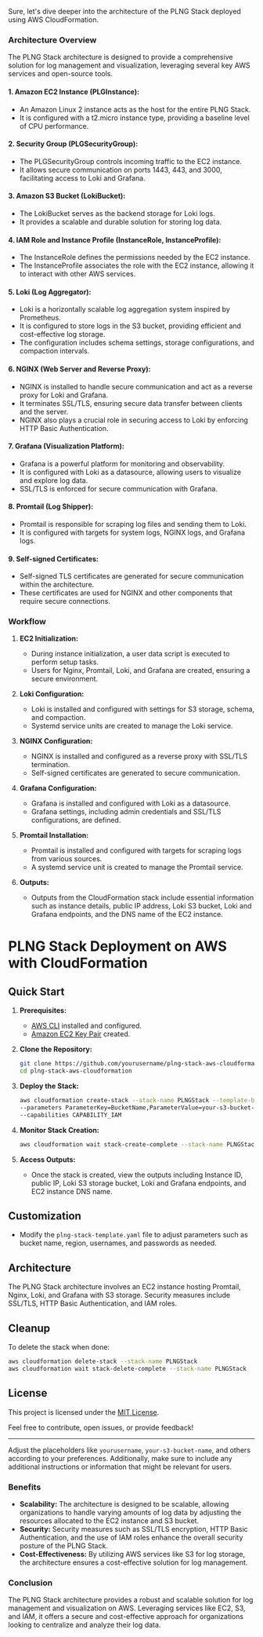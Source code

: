 Sure, let's dive deeper into the architecture of the PLNG Stack deployed using AWS CloudFormation.

### Architecture Overview

The PLNG Stack architecture is designed to provide a comprehensive solution for log management and visualization, leveraging several key AWS services and open-source tools.

#### 1. **Amazon EC2 Instance (PLGInstance):**
   - An Amazon Linux 2 instance acts as the host for the entire PLNG Stack.
   - It is configured with a t2.micro instance type, providing a baseline level of CPU performance.

#### 2. **Security Group (PLGSecurityGroup):**
   - The PLGSecurityGroup controls incoming traffic to the EC2 instance.
   - It allows secure communication on ports 1443, 443, and 3000, facilitating access to Loki and Grafana.

#### 3. **Amazon S3 Bucket (LokiBucket):**
   - The LokiBucket serves as the backend storage for Loki logs.
   - It provides a scalable and durable solution for storing log data.

#### 4. **IAM Role and Instance Profile (InstanceRole, InstanceProfile):**
   - The InstanceRole defines the permissions needed by the EC2 instance.
   - The InstanceProfile associates the role with the EC2 instance, allowing it to interact with other AWS services.

#### 5. **Loki (Log Aggregator):**
   - Loki is a horizontally scalable log aggregation system inspired by Prometheus.
   - It is configured to store logs in the S3 bucket, providing efficient and cost-effective log storage.
   - The configuration includes schema settings, storage configurations, and compaction intervals.

#### 6. **NGINX (Web Server and Reverse Proxy):**
   - NGINX is installed to handle secure communication and act as a reverse proxy for Loki and Grafana.
   - It terminates SSL/TLS, ensuring secure data transfer between clients and the server.
   - NGINX also plays a crucial role in securing access to Loki by enforcing HTTP Basic Authentication.

#### 7. **Grafana (Visualization Platform):**
   - Grafana is a powerful platform for monitoring and observability.
   - It is configured with Loki as a datasource, allowing users to visualize and explore log data.
   - SSL/TLS is enforced for secure communication with Grafana.

#### 8. **Promtail (Log Shipper):**
   - Promtail is responsible for scraping log files and sending them to Loki.
   - It is configured with targets for system logs, NGINX logs, and Grafana logs.

#### 9. **Self-signed Certificates:**
   - Self-signed TLS certificates are generated for secure communication within the architecture.
   - These certificates are used for NGINX and other components that require secure connections.

### Workflow

1. **EC2 Initialization:**
   - During instance initialization, a user data script is executed to perform setup tasks.
   - Users for Nginx, Promtail, Loki, and Grafana are created, ensuring a secure environment.

2. **Loki Configuration:**
   - Loki is installed and configured with settings for S3 storage, schema, and compaction.
   - Systemd service units are created to manage the Loki service.

3. **NGINX Configuration:**
   - NGINX is installed and configured as a reverse proxy with SSL/TLS termination.
   - Self-signed certificates are generated to secure communication.

4. **Grafana Configuration:**
   - Grafana is installed and configured with Loki as a datasource.
   - Grafana settings, including admin credentials and SSL/TLS configurations, are defined.

5. **Promtail Installation:**
   - Promtail is installed and configured with targets for scraping logs from various sources.
   - A systemd service unit is created to manage the Promtail service.

6. **Outputs:**
   - Outputs from the CloudFormation stack include essential information such as instance details, public IP address, Loki S3 bucket, Loki and Grafana endpoints, and the DNS name of the EC2 instance.
  
# PLNG Stack Deployment on AWS with CloudFormation

## Quick Start

1. **Prerequisites:**
   - [AWS CLI](https://aws.amazon.com/cli/) installed and configured.
   - [Amazon EC2 Key Pair](https://docs.aws.amazon.com/AWSEC2/latest/UserGuide/ec2-key-pairs.html) created.

2. **Clone the Repository:**
   ```bash
   git clone https://github.com/yourusername/plng-stack-aws-cloudformation.git
   cd plng-stack-aws-cloudformation
   ```

3. **Deploy the Stack:**
   ```bash
   aws cloudformation create-stack --stack-name PLNGStack --template-body file://plng-stack-template.yaml \
   --parameters ParameterKey=BucketName,ParameterValue=your-s3-bucket-name ParameterKey=Region,ParameterValue=your-preferred-region \
   --capabilities CAPABILITY_IAM
   ```

4. **Monitor Stack Creation:**
   ```bash
   aws cloudformation wait stack-create-complete --stack-name PLNGStack
   ```

5. **Access Outputs:**
   - Once the stack is created, view the outputs including Instance ID, public IP, Loki S3 storage bucket, Loki and Grafana endpoints, and EC2 instance DNS name.

## Customization

- Modify the `plng-stack-template.yaml` file to adjust parameters such as bucket name, region, usernames, and passwords as needed.

## Architecture

The PLNG Stack architecture involves an EC2 instance hosting Promtail, Nginx, Loki, and Grafana with S3 storage. Security measures include SSL/TLS, HTTP Basic Authentication, and IAM roles.

## Cleanup

To delete the stack when done:

```bash
aws cloudformation delete-stack --stack-name PLNGStack
aws cloudformation wait stack-delete-complete --stack-name PLNGStack
```

## License

This project is licensed under the [MIT License](LICENSE).

Feel free to contribute, open issues, or provide feedback!

---

Adjust the placeholders like `yourusername`, `your-s3-bucket-name`, and others according to your preferences. Additionally, make sure to include any additional instructions or information that might be relevant for users.

### Benefits

- **Scalability:** The architecture is designed to be scalable, allowing organizations to handle varying amounts of log data by adjusting the resources allocated to the EC2 instance and S3 bucket.
- **Security:** Security measures such as SSL/TLS encryption, HTTP Basic Authentication, and the use of IAM roles enhance the overall security posture of the PLNG Stack.
- **Cost-Effectiveness:** By utilizing AWS services like S3 for log storage, the architecture ensures a cost-effective solution for log management.

### Conclusion

The PLNG Stack architecture provides a robust and scalable solution for log management and visualization on AWS. Leveraging services like EC2, S3, and IAM, it offers a secure and cost-effective approach for organizations looking to centralize and analyze their log data.
